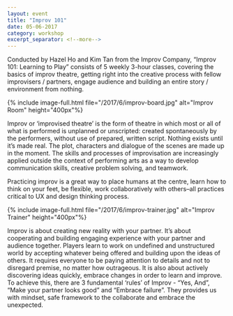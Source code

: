 ```yaml
---
layout: event
title: "Improv 101"
date: 05-06-2017
category: workshop
excerpt_separator: <!--more-->
---
```


Conducted by Hazel Ho and Kim Tan from the Improv Company, “Improv 101: Learning to Play” consists of 5 weekly 3-hour classes, covering the basics of improv theatre, getting right into the creative process with fellow improvisers / partners, engage audience and building an entire story / environment from nothing.  

<!--more-->
{% include image-full.html file="/2017/6/improv-board.jpg" alt="Improv Room" height="400px"%}

Improv or ‘improvised theatre’ is the form of theatre in which most or all of what is performed is unplanned or unscripted: created spontaneously by the performers, without use of prepared, written script. Nothing exists until it’s made real. The plot, characters and dialogue of the scenes are made up in the moment. The skills and processes of improvisation are increasingly applied outside the context of performing arts as a way to develop communication skills, creative problem solving, and teamwork. 

Practicing improv is a great way to place humans at the centre, learn how to think on your feet, be flexible, work collaboratively with others–all practices critical to UX and design thinking process. 

{% include image-full.html file="/2017/6/improv-trainer.jpg" alt="Improv Trainer" height="400px"%}

Improv is about creating new reality with your partner. It’s about cooperating and building engaging experience with your partner and audience together. Players learn to work on undefined and unstructured world by accepting whatever being offered and building upon the ideas of others. It requires everyone to be paying attention to details and not to disregard premise, no matter how outrageous. It is also about actively discovering ideas quickly, embrace changes in order to learn and improve.  To achieve this, there are 3 fundamental ‘rules’ of Improv - “Yes, And”, “Make your partner looks good” and “Embrace failure”. They provides us with mindset, safe framework to the collaborate and embrace the unexpected. 